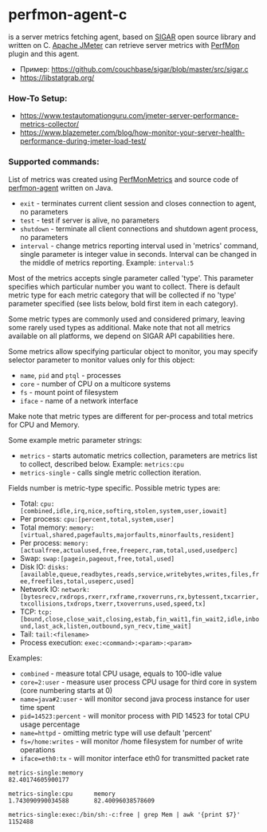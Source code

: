 # perfmon-agent-c

is a server metrics fetching agent, based on [SIGAR](https://github.com/hyperic/sigar) open source library and written on C. [Apache JMeter](https://jmeter.apache.org/) can retrieve server metrics with [PerfMon](http://jmeterplugins.com/wiki/PerfMon/index.html) plugin and this agent.

- Пример: https://github.com/couchbase/sigar/blob/master/src/sigar.c
- https://libstatgrab.org/


### How-To Setup:

- https://www.testautomationguru.com/jmeter-server-performance-metrics-collector/
- https://www.blazemeter.com/blog/how-monitor-your-server-health-performance-during-jmeter-load-test/

### Supported commands:

List of metrics was created using [PerfMonMetrics](http://jmeterplugins.com/wiki/PerfMonMetrics/index.html) and source code of [perfmon-agent](https://github.com/undera/perfmon-agent) written on Java.


- `exit` - terminates current client session and closes connection to agent, no parameters
- `test` - test if server is alive, no parameters
- `shutdown` - terminate all client connections and shutdown agent process, no parameters
- `interval` - change metrics reporting interval used in 'metrics' command, single parameter is integer value in seconds. Interval can be changed in the middle of metrics reporting. Example: `interval:5`

Most of the metrics accepts single parameter called 'type'. This parameter specifies which particular number you want to collect. There is default metric type for each metric category that will be collected if no 'type' parameter specified (see lists below, bold first item in each category).

Some metric types are commonly used and considered primary, leaving some rarely used types as additional. Make note that not all metrics available on all platforms, we depend on SIGAR API capabilities here.

Some metrics allow specifying particular object to monitor, you may specify selector parameter to monitor values only for this object:

- `name`, `pid` and `ptql` - processes
- `core` - number of CPU on a multicore systems
- `fs` - mount point of filesystem
- `iface` - name of a network interface

Make note that metric types are different for per-process and total metrics for CPU and Memory.

Some example metric parameter strings:

- `metrics` - starts automatic metrics collection, parameters are metrics list to collect, described below. Example: `metrics:cpu`
- `metrics-single` - calls single metric collection iteration.

Fields number is metric-type specific. Possible metric types are:

- Total: `cpu:[combined,idle,irq,nice,softirq,stolen,system,user,iowait]`
- Per process: `cpu:[percent,total,system,user]`
- Total memory: `memory:[virtual,shared,pagefaults,majorfaults,minorfaults,resident]`
- Per process: `memory:[actualfree,actualused,free,freeperc,ram,total,used,usedperc]`
- Swap: `swap:[pagein,pageout,free,total,used]`
- Disk IO: `disks:[available,queue,readbytes,reads,service,writebytes,writes,files,free,freefiles,total,useperc,used]`
- Network IO: `network:[bytesrecv,rxdrops,rxerr,rxframe,rxoverruns,rx,bytessent,txcarrier,txcollisions,txdrops,txerr,txoverruns,used,speed,tx]`
- TCP: `tcp:[bound,close,close_wait,closing,estab,fin_wait1,fin_wait2,idle,inbound,last_ack,listen,outbound,syn_recv,time_wait]`
- Tail: `tail:<filename>`
- Process execution: `exec:<command>:<param>:<param>`

Examples:

- `combined` - measure total CPU usage, equals to 100-idle value
- `core=2:user` - measure user process CPU usage for third core in system (core numbering starts at 0)
- `name=java#2:user` - will monitor second java process instance for user time spent
- `pid=14523:percent` - will monitor process with PID 14523 for total CPU usage percentage 
- `name=httpd` - omitting metric type will use default 'percent'
- `fs=/home:writes` - will monitor /home filesystem for number of write operations
- `iface=eth0:tx` - will monitor interface eth0 for transmitted packet rate

```
metrics-single:memory
82.40174605900177

metrics-single:cpu      memory
1.743090990034588       82.40096038578609

metrics-single:exec:/bin/sh:-c:free | grep Mem | awk '{print $7}'
1152488
```
